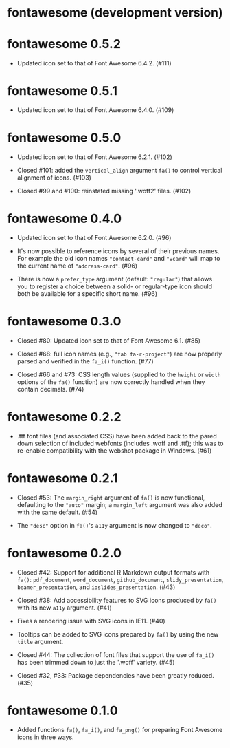 # fontawesome (development version)

# fontawesome 0.5.2

* Updated icon set to that of Font Awesome 6.4.2. (#111)

# fontawesome 0.5.1

* Updated icon set to that of Font Awesome 6.4.0. (#109)

# fontawesome 0.5.0

* Updated icon set to that of Font Awesome 6.2.1. (#102)

* Closed #101: added the `vertical_align` argument `fa()` to control vertical alignment of icons. (#103)

* Closed #99 and #100: reinstated missing '.woff2' files. (#102)

# fontawesome 0.4.0

* Updated icon set to that of Font Awesome 6.2.0. (#96)

* It's now possible to reference icons by several of their previous names. For example the old icon names `"contact-card"` and `"vcard"` will map to the current name of `"address-card"`. (#96)

* There is now a `prefer_type` argument (default: `"regular"`) that allows you to register a choice between a solid- or regular-type icon should both be available for a specific short name. (#96)

# fontawesome 0.3.0

* Closed #80: Updated icon set to that of Font Awesome 6.1. (#85)

* Closed #68: full icon names (e.g., `"fab fa-r-project"`) are now properly parsed and verified in the `fa_i()` function. (#77) 

* Closed #66 and #73: CSS length values (supplied to the `height` or `width` options of the `fa()` function) are now correctly handled when they contain decimals. (#74) 

# fontawesome 0.2.2

* .ttf font files (and associated CSS) have been added back to the pared down selection of included webfonts (includes .woff and .ttf); this was to re-enable compatibility with the webshot package in Windows. (#61)

# fontawesome 0.2.1

* Closed #53: The `margin_right` argument of `fa()` is now functional, defaulting to the `"auto"` margin; a `margin_left` argument was also added with the same default. (#54)

* The `"desc"` option in `fa()`'s `a11y` argument is now changed to `"deco"`.

# fontawesome 0.2.0

* Closed #42: Support for additional R Markdown output formats with `fa()`: `pdf_document`, `word_document`, `github_document`, `slidy_presentation`, `beamer_presentation`, and `ioslides_presentation`. (#43)

* Closed #38: Add accessibility features to SVG icons produced by `fa()` with its new `a11y` argument. (#41)

* Fixes a rendering issue with SVG icons in IE11. (#40)

* Tooltips can be added to SVG icons prepared by `fa()` by using the new `title` argument.

* Closed #44: The collection of font files that support the use of `fa_i()` has been trimmed down to just the '.woff' variety. (#45)

* Closed #32, #33: Package dependencies have been greatly reduced. (#35)

# fontawesome 0.1.0

* Added functions `fa()`, `fa_i()`, and `fa_png()` for preparing Font Awesome icons in three ways.
